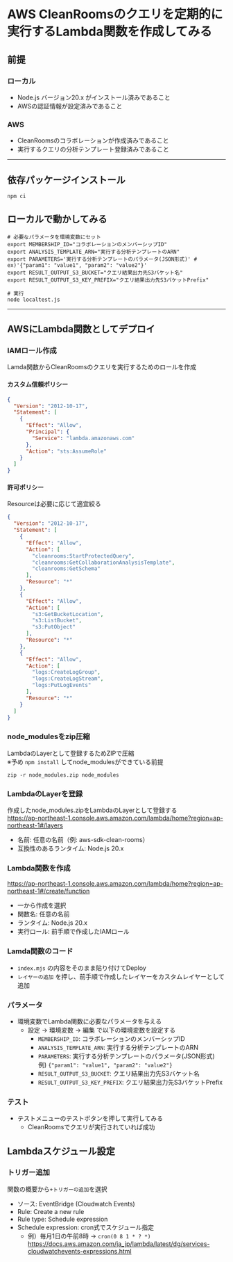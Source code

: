 # AWS CleanRoomsのクエリを定期的に実行するLambda関数を作成してみる

## 前提
### ローカル
- Node.js バージョン20.x がインストール済みであること
- AWSの認証情報が設定済みであること
### AWS
- CleanRoomsのコラボレーションが作成済みであること
- 実行するクエリの分析テンプレート登録済みであること

---

## 依存パッケージインストール
```shell
npm ci
```

## ローカルで動かしてみる
```shell
# 必要なパラメータを環境変数にセット
export MEMBERSHIP_ID="コラボレーションのメンバーシップID"
export ANALYSIS_TEMPLATE_ARN="実行する分析テンプレートのARN"
export PARAMETERS='実行する分析テンプレートのパラメータ(JSON形式)' # ex)'{"param1": "value1", "param2": "value2"}'
export RESULT_OUTPUT_S3_BUCKET="クエリ結果出力先S3バケット名"
export RESULT_OUTPUT_S3_KEY_PREFIX="クエリ結果出力先S3バケットPrefix"

# 実行
node localtest.js
```

---
## AWSにLambda関数としてデプロイ
### IAMロール作成
Lamda関数からCleanRoomsのクエリを実行するためのロールを作成
#### カスタム信頼ポリシー
```json
{
  "Version": "2012-10-17",
  "Statement": [
    {
      "Effect": "Allow",
      "Principal": {
        "Service": "lambda.amazonaws.com"
      },
      "Action": "sts:AssumeRole"
    }
  ]
}
```
#### 許可ポリシー
Resourceは必要に応じて適宜絞る
```json
{
  "Version": "2012-10-17",
  "Statement": [
    {
      "Effect": "Allow",
      "Action": [
        "cleanrooms:StartProtectedQuery",
        "cleanrooms:GetCollaborationAnalysisTemplate",
        "cleanrooms:GetSchema"
      ],
      "Resource": "*"
    },
    {
      "Effect": "Allow",
      "Action": [
        "s3:GetBucketLocation",
        "s3:ListBucket",
        "s3:PutObject"
      ],
      "Resource": "*"
    },
    {
      "Effect": "Allow",
      "Action": [
        "logs:CreateLogGroup",
        "logs:CreateLogStream",
        "logs:PutLogEvents"
      ],
      "Resource": "*"
    }
  ]
}
```

### node_modulesをzip圧縮
LambdaのLayerとして登録するためZIPで圧縮  
※予め `npm install` してnode_modulesができている前提
```shell
zip -r node_modules.zip node_modules
```
### LambdaのLayerを登録
作成したnode_modules.zipをLambdaのLayerとして登録する  
https://ap-northeast-1.console.aws.amazon.com/lambda/home?region=ap-northeast-1#/layers  
- 名前: 任意の名前（例: aws-sdk-clean-rooms）
- 互換性のあるランタイム: Node.js 20.x

### Lambda関数を作成
https://ap-northeast-1.console.aws.amazon.com/lambda/home?region=ap-northeast-1#/create/function  
- 一から作成を選択
- 関数名: 任意の名前
- ランタイム: Node.js 20.x
- 実行ロール: 前手順で作成したIAMロール

### Lamda関数のコード
- `index.mjs` の内容をそのまま貼り付けてDeploy
- `レイヤーの追加` を押し、前手順で作成したレイヤーをカスタムレイヤーとして追加

### パラメータ
- 環境変数でLambda関数に必要なパラメータを与える  
  - 設定 -> 環境変数 -> 編集 で以下の環境変数を設定する
    - `MEMBERSHIP_ID`: コラボレーションのメンバーシップID
    - `ANALYSIS_TEMPLATE_ARN`: 実行する分析テンプレートのARN
    - `PARAMETERS`: 実行する分析テンプレートのパラメータ(JSON形式)  
      例) `{"param1": "value1", "param2": "value2"}`
    - `RESULT_OUTPUT_S3_BUCKET`: クエリ結果出力先S3バケット名
    - `RESULT_OUTPUT_S3_KEY_PREFIX`: クエリ結果出力先S3バケットPrefix

### テスト
- テストメニューのテストボタンを押して実行してみる
  - CleanRoomsでクエリが実行されていれば成功

## Lambdaスケジュール設定
### トリガー追加
関数の概要から`+トリガーの追加`を選択
- ソース:  EventBridge (Cloudwatch Events) 
- Rule: Create a new rule
- Rule type: Schedule expression
- Schedule expression: cron式でスケジュール指定 
  - 例）毎月1日の午前8時 -> `cron(0 8 1 * ? *)`  
    https://docs.aws.amazon.com/ja_jp/lambda/latest/dg/services-cloudwatchevents-expressions.html


